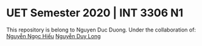 
# UET Semester 2020 | INT 3306 N1
This repository is belong to Nguyen Duc Duong.
Under the collaboration of:  
[Nguyễn Ngọc Hiếu](https://github.com/NNHieu)
[Nguyễn Duy Long ](https://github.com/nduylong68)
